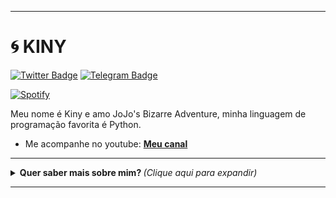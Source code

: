 <hr>

# 🌀 KINY

[![Twitter Badge](https://img.shields.io/badge/-Twitter-1ca0f1?style=for-the-badge&labelColor=1ca0f1&logo=twitter&logoColor=white&link=https://twitter.com/KinyBruno)](https://twitter.com/KinyBruno)
[![Telegram Badge](https://img.shields.io/badge/-Telegram-1ca0f1?style=for-the-badge&labelColor=1ca0f1&logo=telegram&logoColor=white&link=https://t.me/K_iny)](https://t.me/K_iny)

[![Spotify](https://spotify-status-Kiny-Crimson.vercel.app/api/spotify)](https://open.spotify.com/user/tecip87ci9nmeju59vv6z15ex)


Meu nome é Kiny e amo JoJo's Bizarre Adventure, minha linguagem de programação favorita é Python.

- Me acompanhe no youtube: [**Meu canal**](https://youtube.com/channel/UC1aTvkvmTVO7OJ6oixtJo8w)

---

<details>
  <summary> <b> Quer saber mais sobre mim? </b> <i>(Clique aqui para expandir)</i> </summary>
  <br>
  
  <a href="https://github.com/anuraghazra/github-readme-stats">
    <img align="center" src="https://github-readme-stats.vercel.app/api?username=Kiny-Kiny&show_icons=true&count_private=true&theme=radical&hide=issues" />
  </a>
  
---
  
  <p>
    <a href="https://github.com/ryo-ma/github-profile-trophy" align="center">
      <img align="center" src="https://github-profile-trophy.vercel.app/?theme=dracula&margin-w=8&column=6&username=Kiny-Kiny" alt="Trophies" />
    </a>
  </p>
  
  <img src="https://github-readme-stats.vercel.app/api/top-langs/?username=Kiny-Kiny&layout=compact&langs_count=999&theme=radical" alt="Langs" />
</p>
<hr>
<p align="center">
  <img src="https://github.com/Kiny-Kiny/Kiny-Kiny/blob/main/tenor%20(1).gif" width="250px">
</p>
</details>

<hr>

